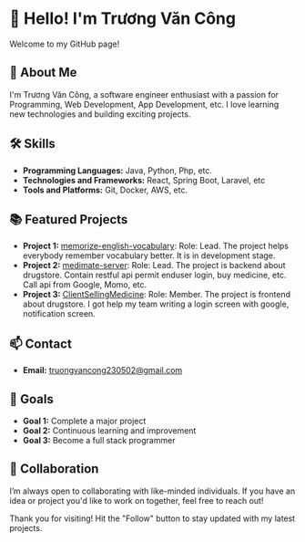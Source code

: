 # 👋 Hello! I'm Trương Văn Công

Welcome to my GitHub page!

## 🌟 About Me

I'm Trương Văn Công, a software engineer enthusiast with a passion for Programming, Web Development, App Development, etc. I love learning new technologies and building exciting projects.

## 🛠️ Skills

- **Programming Languages:** Java, Python, Php, etc.
- **Technologies and Frameworks:** React, Spring Boot, Laravel, etc
- **Tools and Platforms:** Git, Docker, AWS, etc.

## 📚 Featured Projects

- **Project 1:** [memorize-english-vocabulary](https://github.com/vancong2305/memorize-english-vocabulary): Role: Lead. The project helps everybody remember vocabulary better. It is in development stage.
- **Project 2:** [medimate-server](https://github.com/vancong2305/medimate-server): 
Role: Lead. The project is backend about drugstore. Contain restful api permit enduser login, buy medicine, etc. Call api from Google, Momo, etc.
- **Project 3:** [ClientSellingMedicine](https://github.com/phamdangkhoagh/ClientSellingMedicine): 
Role: Member. The project is frontend about drugstore. I got help my team writing a login screen with google, notification screen.
## 📫 Contact

- **Email:** truongvancong230502@gmail.com
<!-- 
- **LinkedIn:** [link to your LinkedIn profile]
- **Twitter:** [link to your Twitter profile]
## 📝 Blog

I also write blogs on topics like [topics you write about: Programming, Technology, Personal Development, etc.]. You can read my articles at [link to your blog].
-->
## 🎯 Goals

- **Goal 1:** Complete a major project
- **Goal 2:** Continuous learning and improvement
- **Goal 3:** Become a full stack programmer

## 🤝 Collaboration

I’m always open to collaborating with like-minded individuals. If you have an idea or project you'd like to work on together, feel free to reach out!

Thank you for visiting! Hit the "Follow" button to stay updated with my latest projects.
